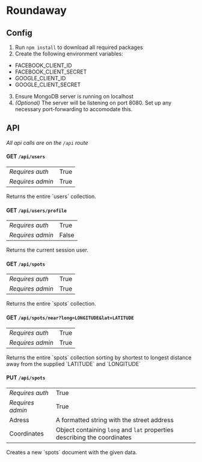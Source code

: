 Roundaway
============

## Config

1. Run `npm install` to download all required packages
2. Create the following environment variables:
  * FACEBOOK_CLIENT_ID
  * FACEBOOK_CLIENT_SECRET
  * GOOGLE_CLIENT_ID
  * GOOGLE_CLIENT_SECRET
3. Ensure MongoDB server is running on localhost
4. *(Optional)* The server will be listening on port 8080. Set up any necessary port-forwarding to accomodate this.

## API

*All api calls are on the `/api` route*

#### GET `/api/users`
<table>
  <tr>
    <td><i>Requires auth</i></td>
    <td>True</td>
  </tr>
  <tr>
    <td><i>Requires admin</i></td>
    <td>True</td>
  </tr>
</table>
Returns the entire `users` collection.

#### GET `/api/users/profile`
<table>
  <tr>
    <td><i>Requires auth</i></td>
    <td>True</td>
  </tr>
  <tr>
    <td><i>Requires admin</i></td>
    <td>False</td>
  </tr>
</table>
Returns the current session user.

#### GET `/api/spots`
<table>
  <tr>
    <td><i>Requires auth</i></td>
    <td>True</td>
  </tr>
  <tr>
    <td><i>Requires admin</i></td>
    <td>True</td>
  </tr>
</table>
Returns the entire `spots` collection.

#### GET `/api/spots/near?long=LONGITUDE&lat=LATITUDE`
<table>
  <tr>
    <td><i>Requires auth</i></td>
    <td>True</td>
  </tr>
  <tr>
    <td><i>Requires admin</i></td>
    <td>True</td>
  </tr>
</table>
Returns the entire `spots` collection sorting by shortest to longest distance away from the supplied `LATITUDE` and `LONGITUDE`

#### PUT `/api/spots`
<table>
  <tr>
    <td><i>Requires auth</i></td>
    <td>True</td>
  </tr>
  <tr>
    <td><i>Requires admin</i></td>
    <td>True</td>
  </tr>
  <tr>
    <td>Adress</td>
    <td>A formatted string with the street address</td>
  </tr>
  <tr>
    <td>Coordinates</td>
    <td>Object containing <code>long</code> and <code>lat</code> properties describing the coordinates</td>
  </tr>
</table>
Creates a new `spots` document with the given data.
